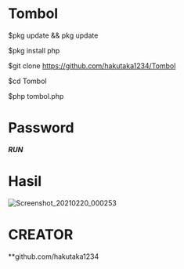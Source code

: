 # Tombol
$pkg update && pkg update

$pkg install php

$git clone https://github.com/hakutaka1234/Tombol

$cd Tombol

$php tombol.php

# Password
_**RUN**_

# Hasil
![Screenshot_20210220_000253](https://user-images.githubusercontent.com/63560321/108537773-99af3700-7310-11eb-8b8a-918172307e28.jpg)

# CREATOR
**github.com/hakutaka1234
